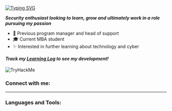 [![Typing SVG](https://readme-typing-svg.demolab.com?font=Fira+Code&pause=1000&color=5B96F7&center=true&width=435&lines=Welcome!+My+name+is+Kade%F0%9F%91%8B)](https://git.io/typing-svg)

**_Security enthusiast looking to learn, grow and ultimately work in a role pursuing my passion_**

- 📌 Previous program manager and head of support
- 🎓 Current MBA student
- ✨ Interested in further learning about technology and cyber


#### _Track my [Learning Log](https://github.com/user-v10137/Learning_log "Learning Log") to see my development!_ 

<img src="https://tryhackme-badges.s3.amazonaws.com/V10137.png" alt="TryHackMe">

### Connect with me:
------------

### Languages and Tools:
                




